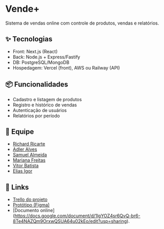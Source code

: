 # Vende+

Sistema de vendas online com controle de produtos, vendas e relatórios.

## ✨ Tecnologias
- Front: Next.js (React)
- Back: Node.js + Express/Fastify
- DB: PostgreSQL/MongoDB
- Hospedagem: Vercel (front), AWS ou Railway (API)

## 📦 Funcionalidades
- Cadastro e listagem de produtos
- Registro e histórico de vendas
- Autenticação de usuários
- Relatórios por período


## 👥 Equipe
- [Richard Ricarte](#)
- [Adler Alves](#)
- [Samuel Almeida](#)
- [Mariana Freitas](#)
- [Vitor Batista](#)
- [Elias Igor](#)

## 📌 Links
- [Trello do projeto](https://trello.com/invite/b/67fd8ae9a47279a6ddf15b30/ATTIcd1e58f1a757fc6054a5df61e359eeac34B8A811/vendas)
- [Protótipo (Figma)](#)
- [Documento online] (https://docs.google.com/document/d/1lgYOZ4sr6QvQ-br6-8Te4NAZQm9OrxwQSUA64u02kEo/edit?usp=sharing).

